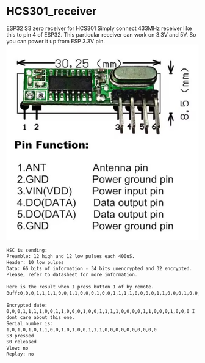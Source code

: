 # HCS301_receiver
ESP32 S3 zero receiver for HCS301
Simply connect 433MHz receiver like this to pin 4 of ESP32.
This particular receiver can work on 3.3V and 5V. So you can power it up from ESP 3.3V pin.
![433MHz receiver](433Mhz_receiver.jpg)

```
HSC is sending:
Preamble: 12 high and 12 low pulses each 400uS.
Header: 10 low pulses
Data: 66 bits of information - 34 bits unencrypted and 32 encrypted.
Please, refer to datasheet for more information.

Here is the result when I press button 1 of by remote.
Buff:0,0,0,1,1,1,1,0,0,1,1,0,0,0,1,0,0,1,1,1,1,0,0,0,0,1,1,0,0,0,1,0,0,0,1,0,1,0,1,0,1,1,0,0,1,0,1,0,0,1,1,1,0,0,0,0,0,0,0,0,0,0,1,0,0,0,

Encrypted date: 0,0,0,1,1,1,1,0,0,1,1,0,0,0,1,0,0,1,1,1,1,0,0,0,0,1,1,0,0,0,1,0,0,0 I dont care about this one.
Serial number is: 1,0,1,0,1,0,1,1,0,0,1,0,1,0,0,1,1,1,0,0,0,0,0,0,0,0,0,0
S3 pressed
S0 released
Vlow: no
Replay: no
```
